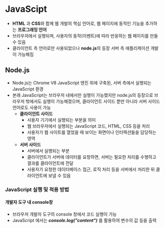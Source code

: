 # JavaScipt
- **HTML** 과 **CSS**와 함께 웹 개발의 핵심 언어로, 웹 페이지에 동적인 기능을 추가하는 **프로그래밍 언어**
- 브라우저에서 실행되며, 사용자의 동작(이벤트)에 따라 반응하는 웹 페이지를 만들 수 있음
- 클라이언트 측 언어로만 사용되었으나 **node.js**의 등장 서버 측 애플리케이션 개발이 가능해짐
## Node.js
- Node.js는 Chrome V8 JavaScript 엔진 위에 구축된, 서버 측에서 실행되는 JavaScript 환경
- 본래 JavaScript는 브라우저 내에서만 실행이 가능했지만 node.js의 등장으로 브라우저 밖에서도 실행이 가능해졌으며, 클라이언트 사이드 뿐만 아니라 서버 사이드 언어로도 사용이 가능
	- **클라이언트 사이드** 
		- 사용자 기기에서 실행되는 부분을 의미
		- 웹 브라우저에서 실행되는 JavaScript 코드, HTML, CSS 등을 처리
		- 사용자가 웹 사이트를 열었을 때 보이는 화면이나 인터렉션들을 담당하는 영역
	- **서버 사이드**
		- 서버에서 실행되는 부분
		- 클라이언트가 서버에 데이터를 요청하면, 서버는 필요한 처리를 수행하고 결과를 클라이언트에 전달
		- 사용자가 요청한 데이터베이스 접근, 로직 처리 등을 서버에서 처리한 뒤 클라이언트에 보낼 수 있음
### JavaScript 실행 및 적용 방법
#### 개발자 도구 내 console창
- 브라우저 개발자 도구의 console 창에서 코드 실행이 가능
- JavaScript 에서는 ***console.log("content")*** 를 활용하여 변수의 값 등을 출력